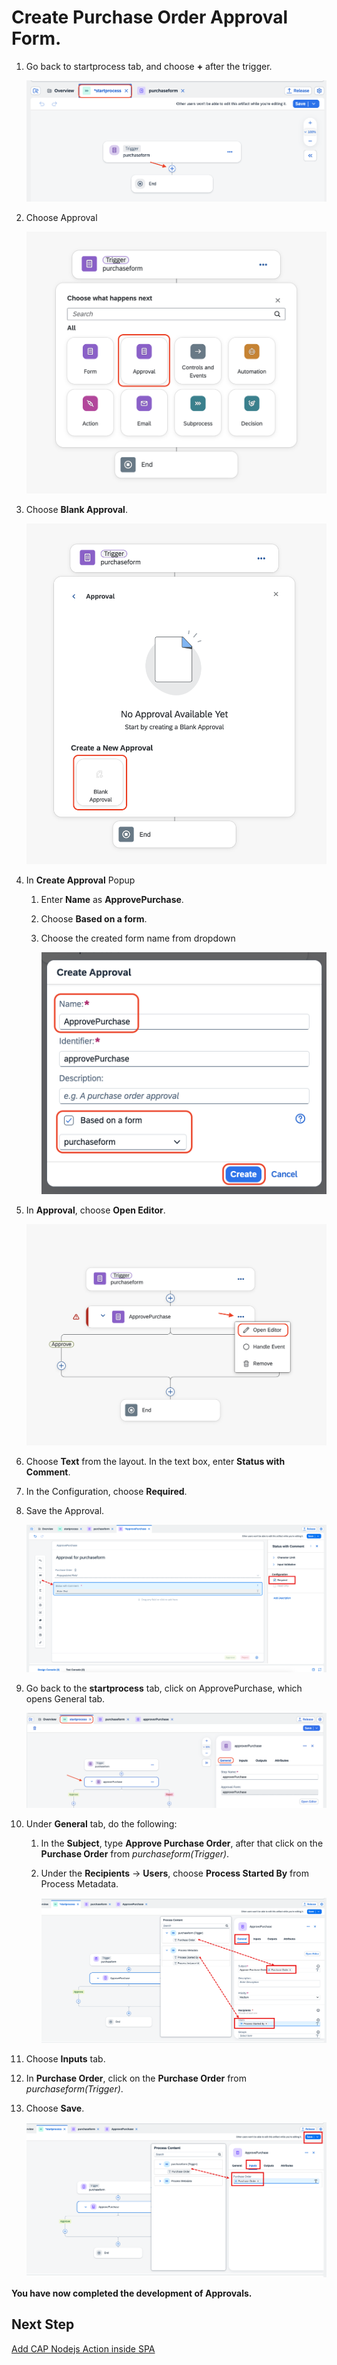 # Create Purchase Order Approval Form.

1. Go back to startprocess tab, and choose **+** after the trigger. 

    ![approval](./images/startprocesstab.png)

2. Choose Approval

    ![approval](./images/choose_approval.png)

3. Choose **Blank Approval**.

    ![approval](./images/choose_blank_approval.png)

4. In **Create Approval** Popup
    1. Enter **Name** as **ApprovePurchase**.
    2. Choose **Based on a form**.
    3. Choose the created form name from dropdown

        ![approval](./images/approval_popup.png)

5. In **Approval**, choose **Open Editor**.

    ![approval](./images/open_editor.png)

6. Choose **Text** from the layout. In the text box, enter **Status with Comment**.

7. In the Configuration, choose **Required**.

8. Save the Approval.

    ![approval](./images/text.png) 

9. Go back to the **startprocess** tab, click on ApprovePurchase, which opens General tab.
    
    ![approval](./images/sp_2.png) 

10. Under **General** tab, do the following:

    1. In the **Subject**, type **Approve Purchase Order**, after that click on the **Purchase Order** from *purchaseform(Trigger)*.

    2. Under the **Recipients** -> **Users**, choose **Process Started By** from Process Metadata.

        ![approval](./images/general.png) 

11. Choose **Inputs** tab.

12. In **Purchase Order**, click on the **Purchase Order** from *purchaseform(Trigger)*.

13. Choose **Save**.

    ![approval](./images/input.png) 

**You have now completed the development of Approvals.**

## Next Step

[Add CAP Nodejs Action inside SPA](../action/README.md)


